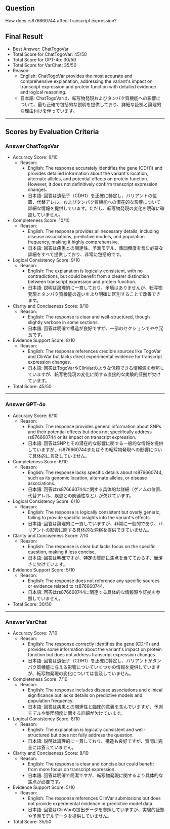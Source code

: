 ## Question

How does rs876660744 affect transcript expression?

## Final Result

- Best Answer: ChatTogoVar
- Total Score for ChatTogoVar: 45/50
- Total Score for GPT-4o: 30/50
- Total Score for VarChat: 35/50
- Reason:
  - English: ChatTogoVar provides the most accurate and comprehensive explanation, addressing the variant's impact on transcript expression and protein function with detailed evidence and logical reasoning.
  - 日本語: ChatTogoVarは、転写物発現およびタンパク質機能への影響について、最も正確で包括的な説明を提供しており、詳細な証拠と論理的な理由付けを伴っています。

---

## Scores by Evaluation Criteria

### Answer ChatTogoVar
- Accuracy Score: 9/10
  - Reason: 
    - English: The response accurately identifies the gene (CDH1) and provides detailed information about the variant's location, alternate alleles, and potential effects on protein function. However, it does not definitively confirm transcript expression changes.
    - 日本語: 回答は遺伝子（CDH1）を正確に特定し、バリアントの位置、代替アレル、およびタンパク質機能への潜在的な影響について詳細な情報を提供しています。ただし、転写物発現の変化を明確に確認していません。
- Completeness Score: 10/10
  - Reason: 
    - English: The response provides all necessary details, including disease associations, predictive models, and population frequency, making it highly comprehensive.
    - 日本語: 回答は疾患との関連性、予測モデル、集団頻度を含む必要な詳細をすべて提供しており、非常に包括的です。
- Logical Consistency Score: 9/10
  - Reason: 
    - English: The explanation is logically consistent, with no contradictions, but could benefit from a clearer distinction between transcript expression and protein function.
    - 日本語: 説明は論理的に一貫しており、矛盾はありませんが、転写物発現とタンパク質機能の違いをより明確に区別することで改善できます。
- Clarity and Conciseness Score: 9/10
  - Reason: 
    - English: The response is clear and well-structured, though slightly verbose in some sections.
    - 日本語: 回答は明確で構造が良好ですが、一部のセクションでやや冗長です。
- Evidence Support Score: 8/10
  - Reason: 
    - English: The response references credible sources like TogoVar and ClinVar but lacks direct experimental evidence for transcript expression changes.
    - 日本語: 回答はTogoVarやClinVarのような信頼できる情報源を参照していますが、転写物発現の変化に関する直接的な実験的証拠が欠けています。
- Total Score: 45/50

---

### Answer GPT-4o
- Accuracy Score: 6/10
  - Reason: 
    - English: The response provides general information about SNPs and their potential effects but does not specifically address rs876660744 or its impact on transcript expression.
    - 日本語: 回答はSNPとその潜在的な影響に関する一般的な情報を提供していますが、rs876660744またはその転写物発現への影響について具体的に言及していません。
- Completeness Score: 6/10
  - Reason: 
    - English: The response lacks specific details about rs876660744, such as its genomic location, alternate alleles, or disease associations.
    - 日本語: 回答はrs876660744に関する具体的な詳細（ゲノムの位置、代替アレル、疾患との関連性など）が欠けています。
- Logical Consistency Score: 6/10
  - Reason: 
    - English: The response is logically consistent but overly generic, failing to provide specific insights into the variant's effects.
    - 日本語: 回答は論理的に一貫していますが、非常に一般的であり、バリアントの影響に関する具体的な洞察を提供できていません。
- Clarity and Conciseness Score: 7/10
  - Reason: 
    - English: The response is clear but lacks focus on the specific question, making it less concise.
    - 日本語: 回答は明確ですが、特定の質問に焦点を当てておらず、簡潔さに欠けています。
- Evidence Support Score: 5/10
  - Reason: 
    - English: The response does not reference any specific sources or evidence related to rs876660744.
    - 日本語: 回答はrs876660744に関連する具体的な情報源や証拠を参照していません。
- Total Score: 30/50

---

### Answer VarChat
- Accuracy Score: 7/10
  - Reason: 
    - English: The response correctly identifies the gene (CDH1) and provides some information about the variant's impact on protein function but does not address transcript expression changes.
    - 日本語: 回答は遺伝子（CDH1）を正確に特定し、バリアントがタンパク質機能に与える影響についていくつかの情報を提供していますが、転写物発現の変化については言及していません。
- Completeness Score: 7/10
  - Reason: 
    - English: The response includes disease associations and clinical significance but lacks details on predictive models and population frequency.
    - 日本語: 回答は疾患との関連性と臨床的意義を含んでいますが、予測モデルや集団頻度に関する詳細が欠けています。
- Logical Consistency Score: 8/10
  - Reason: 
    - English: The explanation is logically consistent and well-structured but does not fully address the question.
    - 日本語: 説明は論理的に一貫しており、構造も良好ですが、質問に完全には答えていません。
- Clarity and Conciseness Score: 8/10
  - Reason: 
    - English: The response is clear and concise but could benefit from more focus on transcript expression.
    - 日本語: 回答は明確で簡潔ですが、転写物発現に関するより具体的な焦点が必要です。
- Evidence Support Score: 5/10
  - Reason: 
    - English: The response references ClinVar submissions but does not provide experimental evidence or predictive model data.
    - 日本語: 回答はClinVarの提出データを参照していますが、実験的証拠や予測モデルデータを提供していません。
- Total Score: 35/50